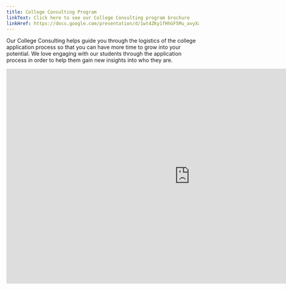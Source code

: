 ```yaml
---
title: College Consulting Program
linkText: Click here to see our College Consulting program brochure
linkHref: https://docs.google.com/presentation/d/1wt4ZKy1fHhGF5Mu_avyXacBuhHYG0Vae/edit?usp=sharing&ouid=101406846051497054129&rtpof=true&sd=true
---
```

Our College Consulting helps guide you through the logistics of the college application process so that you can have more time to grow into your potential. We love engaging with our students through the application process in order to help them gain new insights into who they are.

<iframe src="https://docs.google.com/presentation/d/e/2PACX-1vRC_9YGKav77IkkeEJtCdxICj1_MpsdFxz9bomJ_Zd11KDxuug6_HW_jwmRGavX-g/embed?start=true&loop=true&delayms=5000" frameborder="0" width="960" height="562" allowfullscreen="true" mozallowfullscreen="true" webkitallowfullscreen="true"></iframe>